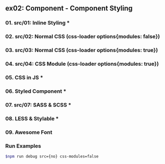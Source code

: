 ## ex02: Component - Component Styling

### 01. src/01: Inline Styling *
### 02. src/02: Normal CSS (css-loader options{modules: false})
### 03. src/03: Normal CSS (css-loader options{modules: true})
### 04. src/04: CSS Module (css-loader options{modules: true})
### 05. CSS in JS *
### 06. Styled Component *
### 07. src/07: SASS & SCSS *
### 08. LESS & Stylable *
### 09. Awesome Font

### Run Examples
```bash
$npm run debug src={no} css-modules=false
```